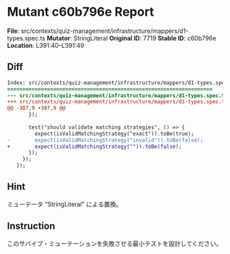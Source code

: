 # Mutant c60b796e Report

**File**: src/contexts/quiz-management/infrastructure/mappers/d1-types.spec.ts
**Mutator**: StringLiteral
**Original ID**: 7719
**Stable ID**: c60b796e
**Location**: L391:40–L391:49

## Diff

```diff
Index: src/contexts/quiz-management/infrastructure/mappers/d1-types.spec.ts
===================================================================
--- src/contexts/quiz-management/infrastructure/mappers/d1-types.spec.ts	original
+++ src/contexts/quiz-management/infrastructure/mappers/d1-types.spec.ts	mutated #7719
@@ -387,9 +387,9 @@
       });
 
       test("should validate matching strategies", () => {
         expect(isValidMatchingStrategy("exact")).toBe(true);
-        expect(isValidMatchingStrategy("invalid")).toBe(false);
+        expect(isValidMatchingStrategy("")).toBe(false);
       });
     });
   });
```

## Hint

ミューテータ "StringLiteral" による置換。

## Instruction

このサバイブ・ミューテーションを失敗させる最小テストを設計してください。
